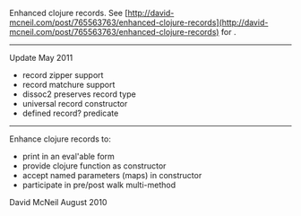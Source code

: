 Enhanced clojure records. See [http://david-mcneil.com/post/765563763/enhanced-clojure-records](http://david-mcneil.com/post/765563763/enhanced-clojure-records) for .

----

Update May 2011
 * record zipper support
 * record matchure support
 * dissoc2 preserves record type
 * universal record constructor
 * defined record? predicate

----

Enhance clojure records to:
 * print in an eval'able form
 * provide clojure function as constructor
 * accept named parameters (maps) in constructor
 * participate in pre/post walk multi-method

David McNeil
August 2010
